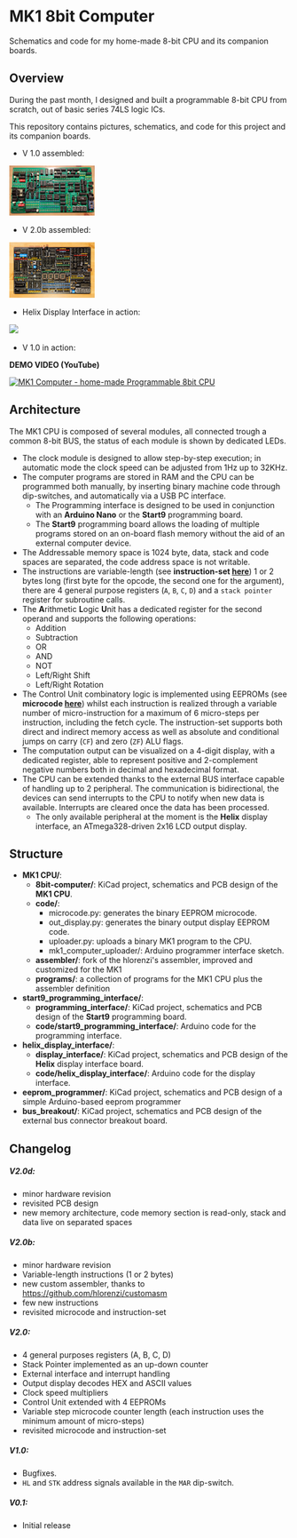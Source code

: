 # MK1 8bit Computer

Schematics and code for my home-made 8-bit CPU and its companion boards.

## Overview

During the past month, I designed and built a programmable 8-bit CPU from scratch, out of basic series 74LS logic ICs.

This repository contains pictures, schematics, and code for this project and its companion boards.

* V 1.0 assembled:

<img src="MK1_CPU/images/8bit-computer_v1.jpg" style="zoom:15%;" />

* V 2.0b assembled:

<img src="MK1_CPU/images/8bit-computer_v2.jpg" style="zoom:15%;" />

- Helix Display Interface in action:

<img src="helix_display_interface/images/hello_world.gif"/>

* V 1.0 in action:

**DEMO VIDEO (YouTube)**

[![MK1 Computer - home-made Programmable 8bit CPU](https://img.youtube.com/vi/R_gflIunANo/0.jpg)](https://www.youtube.com/watch?v=R_gflIunANo)

## Architecture

The MK1 CPU is composed of several modules, all connected trough a common 8-bit BUS, the status of each module is shown by dedicated LEDs. 

- The clock module is designed to allow step-by-step execution; in automatic mode the clock speed can be adjusted from 1Hz up to 32KHz.
- The computer programs are stored in RAM and the CPU can be programmed both manually, by inserting binary machine code through dip-switches, and automatically via a USB PC interface. 
  - The Programming interface is designed to be used in conjunction with an **Arduino Nano** or the **Start9** programming board.
  - The **Start9** programming board allows the loading of multiple programs stored on an on-board flash memory without the aid of an external computer device.
- The Addressable memory space is 1024 byte, data, stack and code spaces are separated, the code address space is not writable. 
- The instructions are variable-length (see **instruction-set [here](https://github.com/vascofazza/8bit-cpu/tree/master/MK1_CPU/programs/lib/mk1.cpu)**) 1 or 2 bytes long (first byte for the opcode, the second one for the argument), there are 4 general purpose registers (`A`, `B`, `C`, `D`) and a  `stack pointer` register for subroutine calls.
- The **A**rithmetic **L**ogic **U**nit has a dedicated register for the second operand and supports the following operations:
  - Addition
  - Subtraction
  - OR
  - AND
  - NOT
  - Left/Right Shift
  - Left/Right Rotation
- The Control Unit combinatory logic is implemented using EEPROMs (see **microcode [here](https://github.com/vascofazza/8bit-cpu/blob/master/MK1_CPU/code/microcode.txt)**) whilst each instruction is realized through a variable number of micro-instruction for a maximum of 6 micro-steps per instruction, including the fetch cycle. The instruction-set  supports both direct and indirect memory access as well as absolute and conditional jumps on carry (`CF`) and zero (`ZF`) ALU flags.
- The computation output can be visualized on a 4-digit display, with a dedicated register, able to represent positive and 2-complement negative numbers both in decimal and hexadecimal format.
- The CPU can be extended thanks to the external BUS interface capable of handling up to 2 peripheral. The communication is bidirectional, the devices can send interrupts to the CPU to notify when new data is available. Interrupts are cleared once the data has been processed.
  - The only available peripheral at the moment is the **Helix** display interface, an ATmega328-driven 2x16 LCD output display.

## Structure

- **MK1 CPU/**:
  - **8bit-computer/**: KiCad project, schematics and PCB design of the **MK1 CPU**.
  - **code/**:
    - microcode.py: generates the binary EEPROM microcode.
    - out_display.py: generates the binary output display EEPROM code.
    - uploader.py: uploads a binary MK1 program to the CPU.
    - mk1_computer_uploader/: Arduino programmer interface sketch.
  - **assembler/**: fork of the hlorenzi's assembler, improved and customized for the MK1
  - **programs/**: a collection of programs for the MK1 CPU plus the assembler definition
- **start9_programming_interface/**: 
  - **programming_interface/**: KiCad project, schematics and PCB design of the **Start9** programming board.
  - **code/start9_programming_interface/**: Arduino code for the programming interface.
- **helix_display_interface/**:
  - **display_interface/**: KiCad project, schematics and PCB design of the **Helix** display interface board.
  - **code/helix_display_interface/**: Arduino code for the display interface.
- **eeprom_programmer/**: KiCad project, schematics and PCB design of a simple Arduino-based eeprom programmer
- **bus_breakout/**: KiCad project, schematics and PCB design of the external bus connector breakout board.

## Changelog

##### V2.0d:

- minor hardware revision
- revisited PCB design
- new memory architecture, code memory section is read-only, stack and data live on separated spaces

##### V2.0b:

- minor hardware revision
- Variable-length instructions (1 or 2 bytes)
- new custom assembler, thanks to https://github.com/hlorenzi/customasm
- few new instructions
- revisited microcode and instruction-set

##### V2.0:

- 4 general purposes registers (A, B, C, D)
- Stack Pointer implemented as an up-down counter
- External interface and interrupt handling
- Output display decodes HEX and ASCII values
- Clock speed multipliers
- Control Unit extended with 4 EEPROMs
- Variable step microcode counter length (each instruction uses the minimum amount of micro-steps)
- revisited microcode and instruction-set

##### V1.0:

- Bugfixes.
- `HL` and `STK` address signals available in the `MAR` dip-switch.

##### V0.1:

- Initial release

